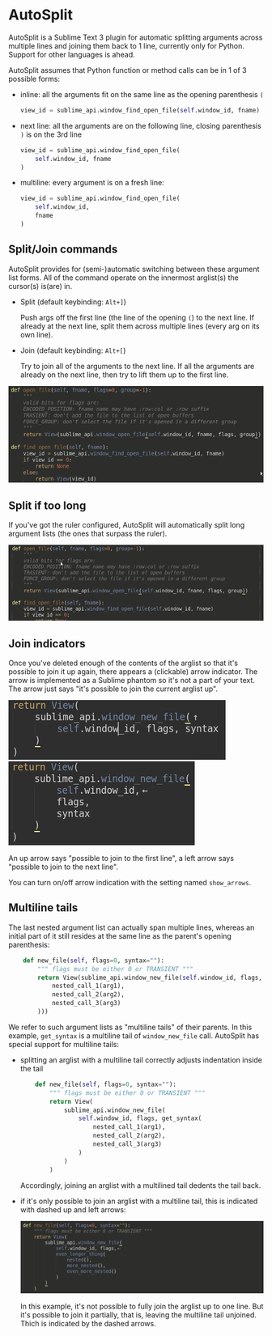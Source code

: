 # AutoSplit

AutoSplit is a Sublime Text 3 plugin for automatic splitting arguments across multiple lines and joining them back to 1 line, currently only for Python. Support for other languages is ahead.

AutoSplit assumes that Python function or method calls can be in 1 of 3 possible forms:

* inline: all the arguments fit on the same line as the opening parenthesis `(`
    ```python
    view_id = sublime_api.window_find_open_file(self.window_id, fname)
    ```

* next line: all the arguments are on the following line, closing parenthesis `)` is on the 3rd line
    ```python
    view_id = sublime_api.window_find_open_file(
        self.window_id, fname
    )
    ```

* multiline: every argument is on a fresh line:
    ```python
    view_id = sublime_api.window_find_open_file(
        self.window_id,
        fname
    )
    ```

## Split/Join commands

AutoSplit provides for (semi-)automatic switching between these argument list forms. All of the command operate on the innermost arglist(s) the cursor(s) is(are) in.


* Split (default keybinding: `Alt+]`)

    Push args off the first line (the line of the opening `(`) to the next line. If already at the next line, split them across multiple lines (every arg on its own line).

* Join (default keybinding: `Alt+[`)

    Try to join all of the arguments to the next line. If all the arguments are already on the next line, then try to lift them up to the first line.


![split-join animation](screen/split-join.gif)


## Split if too long

If you've got the ruler configured, AutoSplit will automatically split long argument lists (the ones that surpass the ruler).

![typing animation](screen/typing.gif)


## Join indicators

Once you've deleted enough of the contents of the arglist so that it's possible to join it up again, there appears a (clickable) arrow indicator. The arrow is implemented as a Sublime phantom so it's not a part of your text. The arrow just says "it's possible to join the current arglist up".

![join arrow up](screen/arrow-up.png)
![join arrow left](screen/arrow-left.png)

An up arrow says "possible to join to the first line", a left arrow says "possible to join to the next line".

You can turn on/off arrow indication with the setting named `show_arrows`.


## Multiline tails

The last nested argument list can actually span multiple lines, whereas an initial part of it still resides at the same line as the parent's opening parenthesis:

```python
    def new_file(self, flags=0, syntax=""):
        """ flags must be either 0 or TRANSIENT """
        return View(sublime_api.window_new_file(self.window_id, flags, get_syntax(
            nested_call_1(arg1),
            nested_call_2(arg2),
            nested_call_3(arg3)
        )))
```

We refer to such argument lists as "multiline tails" of their parents. In this example, `get_syntax` is a multiline tail of `window_new_file` call.  AutoSplit has special support for multiline tails:

* splitting an arglist with a multiline tail correctly adjusts indentation inside the tail

    ```python
        def new_file(self, flags=0, syntax=""):
            """ flags must be either 0 or TRANSIENT """
            return View(
                sublime_api.window_new_file(
                    self.window_id, flags, get_syntax(
                        nested_call_1(arg1),
                        nested_call_2(arg2),
                        nested_call_3(arg3)
                    )
                )
            )
    ```
    Accordingly, joining an arglist with a multilined tail dedents the tail back.

* if it's only possible to join an arglist with a multiline tail, this is indicated with dashed up and left arrows:

    ![typing animation](screen/split-join-dashed-arrow.gif)

    In this example, it's not possible to fully join the arglist up to one line. But it's possible to join it partially, that is, leaving the multiline tail unjoined. Thich is indicated by the dashed arrows.